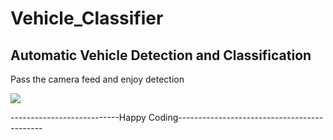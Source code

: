 # Vehicle_Classifier
## Automatic Vehicle Detection and Classification

Pass the camera feed and enjoy detection 


![](https://github.com/mdhamid160/Vehicle_Classifier/blob/main/car.gif)



---------------------------Happy Coding--------------------------------------------
